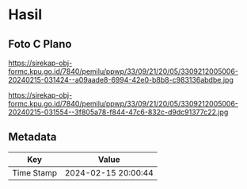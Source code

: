 # Hasil

## Foto C Plano

https://sirekap-obj-formc.kpu.go.id/7840/pemilu/ppwp/33/09/21/20/05/3309212005006-20240215-031424--a09aade8-6994-42e0-b8b8-c983136abdbe.jpg

https://sirekap-obj-formc.kpu.go.id/7840/pemilu/ppwp/33/09/21/20/05/3309212005006-20240215-031554--3f805a78-f844-47c6-832c-d9dc91377c22.jpg


## Metadata

| Key        | Value               |
| ---------- | ------------------- |
| Time Stamp | 2024-02-15 20:00:44 |



